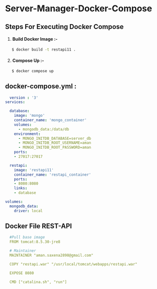 # Server-Manager-Docker-Compose
## Steps For Executing Docker Compose

1. #### Build Docker Image :-
```bash
   $ docker build -t restapi11 .
```
2. #### Compose Up :-
```bash
   $ docker compose up
```

## docker-compose.yml :

```yml
  version : '3'
services:

  database:
    image: 'mongo'
    container_name: 'mongo_container'
    volumes:
      - mongodb_data:/data/db
    environment:
      - MONGO_INITDB_DATABASE=server_db
      - MONGO_INITDB_ROOT_USERNAME=aman
      - MONGO_INITDB_ROOT_PASSWORD=aman
    ports:
    - 27017:27017

  restapi:
    image: 'restapi11'
    container_name: 'restapi_container'
    ports:
    - 8080:8080
    links:
    - database

volumes:
  mongodb_data:
    driver: local
```

## Docker File REST-API
```yml
  #Pull base image
  FROM tomcat:8.5.30-jre8

  # Maintainer
  MAINTAINER "aman.saxena2898@gmail.com"

  COPY "restapi.war" "/usr/local/tomcat/webapps/restapi.war"

  EXPOSE 8080

  CMD ["catalina.sh", "run"]

```
